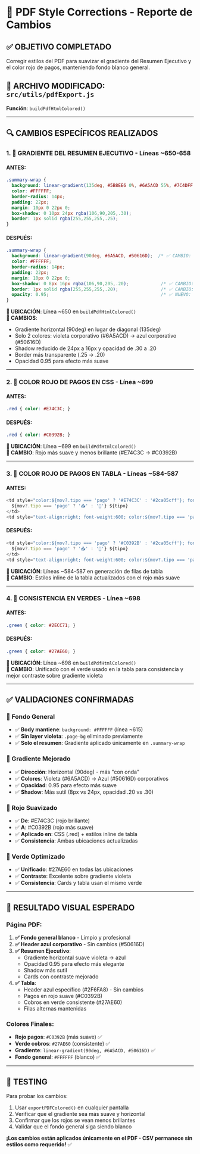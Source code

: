 # 🎨 PDF Style Corrections - Reporte de Cambios

## ✅ **OBJETIVO COMPLETADO**
Corregir estilos del PDF para suavizar el gradiente del Resumen Ejecutivo y el color rojo de pagos, manteniendo fondo blanco general.

## 📁 **ARCHIVO MODIFICADO**: `src/utils/pdfExport.js`
**Función**: `buildPdfHtmlColored()`

---

## 🔍 **CAMBIOS ESPECÍFICOS REALIZADOS**

### **1. 🌈 GRADIENTE DEL RESUMEN EJECUTIVO** - Líneas ~650-658

#### **ANTES:**
```css
.summary-wrap {
  background: linear-gradient(135deg, #5B8EE6 0%, #6A5ACD 55%, #7C4DFF 100%);
  color: #FFFFFF;
  border-radius: 14px;
  padding: 22px;
  margin: 10px 0 22px 0;
  box-shadow: 0 10px 24px rgba(106,90,205,.30);
  border: 1px solid rgba(255,255,255,.25);
}
```

#### **DESPUÉS:**
```css
.summary-wrap {
  background: linear-gradient(90deg, #6A5ACD, #50616D);  /* ✅ CAMBIO: Gradiente horizontal más suave */
  color: #FFFFFF;
  border-radius: 14px;
  padding: 22px;
  margin: 10px 0 22px 0;
  box-shadow: 0 8px 16px rgba(106,90,205,.20);            /* ✅ CAMBIO: Shadow más sutil */
  border: 1px solid rgba(255,255,255,.20);                /* ✅ CAMBIO: Border más sutil */
  opacity: 0.95;                                          /* ✅ NUEVO: Opacidad para suavizar */
}
```

**📍 UBICACIÓN**: Línea ~650 en `buildPdfHtmlColored()`  
**🔧 CAMBIOS**:
- Gradiente horizontal (90deg) en lugar de diagonal (135deg)
- Solo 2 colores: violeta corporativo (#6A5ACD) → azul corporativo (#50616D)
- Shadow reducido de 24px a 16px y opacidad de .30 a .20
- Border más transparente (.25 → .20)
- Opacidad 0.95 para efecto más suave

---

### **2. 🔴 COLOR ROJO DE PAGOS EN CSS** - Línea ~699

#### **ANTES:**
```css
.red { color: #E74C3C; }
```

#### **DESPUÉS:**
```css
.red { color: #C0392B; }
```

**📍 UBICACIÓN**: Línea ~699 en `buildPdfHtmlColored()`  
**🔧 CAMBIO**: Rojo más suave y menos brillante (#E74C3C → #C0392B)

---

### **3. 🔴 COLOR ROJO DE PAGOS EN TABLA** - Líneas ~584-587

#### **ANTES:**
```javascript
<td style="color:${mov?.tipo === 'pago' ? '#E74C3C' : '#2ca05cff'}; font-weight: bold;">
  ${mov?.tipo === 'pago' ? '📤' : '💚'} ${tipo}
</td>
<td style="text-align:right; font-weight:600; color:${mov?.tipo === 'pago' ? '#E74C3C' : '#27AE60'}">
```

#### **DESPUÉS:**
```javascript
<td style="color:${mov?.tipo === 'pago' ? '#C0392B' : '#2ca05cff'}; font-weight: bold;">
  ${mov?.tipo === 'pago' ? '📤' : '💚'} ${tipo}
</td>
<td style="text-align:right; font-weight:600; color:${mov?.tipo === 'pago' ? '#C0392B' : '#27AE60'}">
```

**📍 UBICACIÓN**: Líneas ~584-587 en generación de filas de tabla  
**🔧 CAMBIO**: Estilos inline de la tabla actualizados con el rojo más suave

---

### **4. 💚 CONSISTENCIA EN VERDES** - Línea ~698

#### **ANTES:**
```css
.green { color: #2ECC71; }
```

#### **DESPUÉS:**
```css
.green { color: #27AE60; }
```

**📍 UBICACIÓN**: Línea ~698 en `buildPdfHtmlColored()`  
**🔧 CAMBIO**: Unificado con el verde usado en la tabla para consistencia y mejor contraste sobre gradiente violeta

---

## ✅ **VALIDACIONES CONFIRMADAS**

### **🎨 Fondo General**
- ✅ **Body mantiene**: `background: #FFFFFF` (línea ~615)
- ✅ **Sin layer violeta**: `.page-bg` eliminado previamente
- ✅ **Solo el resumen**: Gradiente aplicado únicamente en `.summary-wrap`

### **🌈 Gradiente Mejorado**
- ✅ **Dirección**: Horizontal (90deg) - más "con onda"
- ✅ **Colores**: Violeta (#6A5ACD) → Azul (#50616D) corporativos
- ✅ **Opacidad**: 0.95 para efecto más suave
- ✅ **Shadow**: Más sutil (8px vs 24px, opacidad .20 vs .30)

### **🔴 Rojo Suavizado**
- ✅ **De**: #E74C3C (rojo brillante)
- ✅ **A**: #C0392B (rojo más suave)
- ✅ **Aplicado en**: CSS (.red) + estilos inline de tabla
- ✅ **Consistencia**: Ambas ubicaciones actualizadas

### **💚 Verde Optimizado**
- ✅ **Unificado**: #27AE60 en todas las ubicaciones
- ✅ **Contraste**: Excelente sobre gradiente violeta
- ✅ **Consistencia**: Cards y tabla usan el mismo verde

---

## 🎯 **RESULTADO VISUAL ESPERADO**

### **Página PDF**:
1. **✅ Fondo general blanco** - Limpio y profesional
2. **✅ Header azul corporativo** - Sin cambios (#50616D)
3. **✅ Resumen Ejecutivo**:
   - Gradiente horizontal suave violeta → azul
   - Opacidad 0.95 para efecto más elegante
   - Shadow más sutil
   - Cards con contraste mejorado
4. **✅ Tabla**:
   - Header azul específico (#2F6FA8) - Sin cambios
   - Pagos en rojo suave (#C0392B)
   - Cobros en verde consistente (#27AE60)
   - Filas alternas mantenidas

### **Colores Finales**:
- **Rojo pagos**: `#C0392B` (más suave) ✅
- **Verde cobros**: `#27AE60` (consistente) ✅  
- **Gradiente**: `linear-gradient(90deg, #6A5ACD, #50616D)` ✅
- **Fondo general**: `#FFFFFF` (blanco) ✅

---

## 🧪 **TESTING**

Para probar los cambios:
1. Usar `exportPDFColored()` en cualquier pantalla
2. Verificar que el gradiente sea más suave y horizontal
3. Confirmar que los rojos se vean menos brillantes
4. Validar que el fondo general siga siendo blanco

**¡Los cambios están aplicados únicamente en el PDF - CSV permanece sin estilos como requerido!** ✅